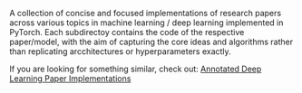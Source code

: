 A collection of concise and focused implementations of research papers across various topics in machine learning / deep learning implemented in PyTorch.
Each subdirectoy contains the code of the respective paper/model, with the aim of capturing the core ideas and algorithms rather than replicating arcchitectures or hyperparameters exactly.

If you are looking for something similar, check out: [Annotated Deep Learning Paper Implementations](https://github.com/labmlai/annotated_deep_learning_paper_implementations)
